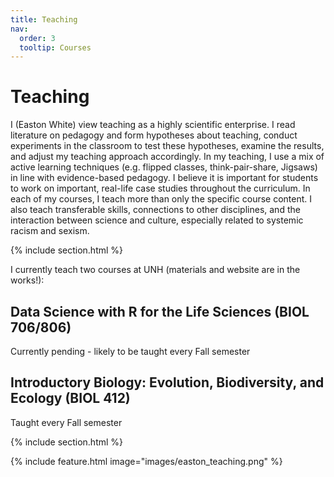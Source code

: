 ```yaml
---
title: Teaching
nav:
  order: 3
  tooltip: Courses
---
```


# <i class="fas teaching"></i>Teaching



I (Easton White) view teaching as a highly scientific enterprise. I read literature on pedagogy and form hypotheses about teaching, conduct experiments in the classroom to test these hypotheses, examine the results, and adjust my teaching approach accordingly. In my teaching, I use a mix of active learning techniques (e.g. flipped classes, think-pair-share, Jigsaws) in line with evidence-based pedagogy. I believe it is important for students to work on important, real-life case studies throughout the curriculum. In each of my courses, I teach more than only the specific course content. I also teach transferable skills, connections to other disciplines, and the interaction between science and culture, especially related to systemic racism and sexism. 

{% include section.html %}

I currently teach two courses at UNH (materials and website are in the works!):

## Data Science with R for the Life Sciences (BIOL 706/806)

Currently pending - likely to be taught every Fall semester

## Introductory Biology: Evolution, Biodiversity, and Ecology (BIOL 412) 

Taught every Fall semester


{% include section.html %}

{%
  include feature.html
  image="images/easton_teaching.png"
%}